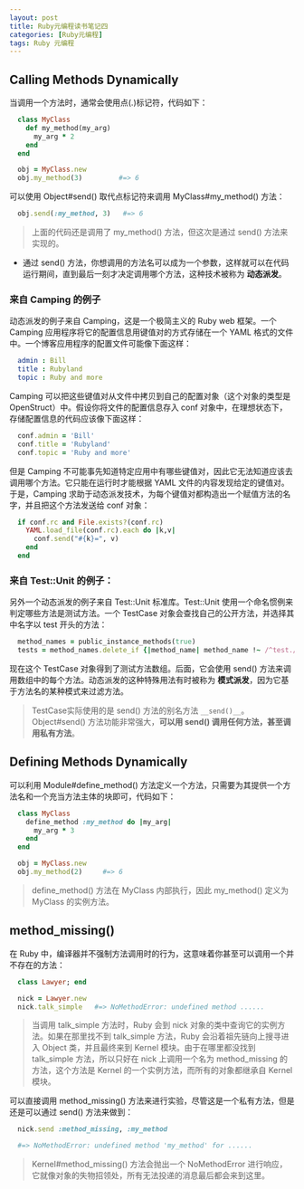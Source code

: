 ```yaml
---
layout: post
title: Ruby元编程读书笔记四
categories: [Ruby元编程]
tags: Ruby 元编程
---
```


## Calling Methods Dynamically

当调用一个方法时，通常会使用点(.)标记符，代码如下：
```ruby
  class MyClass
    def my_method(my_arg)
      my_arg * 2
    end
  end

  obj = MyClass.new
  obj.my_method(3)         #=> 6
```
可以使用 Object#send() 取代点标记符来调用 MyClass#my_method() 方法：
```ruby
  obj.send(:my_method, 3)   #=> 6
```
>上面的代码还是调用了 my_method() 方法，但这次是通过 send() 方法来实现的。

* 通过 send() 方法，你想调用的方法名可以成为一个参数，这样就可以在代码运行期间，直到最后一刻才决定调用哪个方法，这种技术被称为 **动态派发**。

### 来自 Camping 的例子

动态派发的例子来自 Camping，这是一个极简主义的 Ruby web 框架。一个 Camping 应用程序将它的配置信息用键值对的方式存储在一个 YAML 格式的文件中。一个博客应用程序的配置文件可能像下面这样：
```yaml
  admin : Bill
  title : Rubyland
  topic : Ruby and more
```
Camping 可以把这些键值对从文件中拷贝到自己的配置对象（这个对象的类型是 OpenStruct）中。假设你将文件的配置信息存入 conf 对象中，在理想状态下，存储配置信息的代码应该像下面这样：
```ruby
  conf.admin = 'Bill'
  conf.title = 'Rubyland'
  conf.topic = 'Ruby and more'
```
但是 Camping 不可能事先知道特定应用中有哪些键值对，因此它无法知道应该去调用哪个方法。它只能在运行时才能根据 YAML 文件的内容发现给定的键值对。于是，Camping 求助于动态派发技术，为每个键值对都构造出一个赋值方法的名字，并且把这个方法发送给 conf 对象：
```ruby
  if conf.rc and File.exists?(conf.rc)
    YAML.load_file(conf.rc).each do |k,v|
      conf.send("#{k}=", v)
    end
  end
```

### 来自 Test::Unit 的例子：

另外一个动态派发的例子来自 Test::Unit 标准库。Test::Unit 使用一个命名惯例来判定哪些方法是测试方法。一个 TestCase 对象会查找自己的公开方法，并选择其中名字以 test 开头的方法：
```ruby
  method_names = public_instance_methods(true)
  tests = method_names.delete_if {|method_name| method_name !~ /^test./}
```
现在这个 TestCase 对象得到了测试方法数组。后面，它会使用 send() 方法来调用数组中的每个方法。动态派发的这种特殊用法有时被称为 **模式派发**，因为它基于方法名的某种模式来过滤方法。
>TestCase实际使用的是 send() 方法的别名方法 `__send()__`。Object#send() 方法功能非常强大，**可以用 send() 调用任何方法，甚至调用私有方法**。

## Defining Methods Dynamically

可以利用 Module#define_method() 方法定义一个方法，只需要为其提供一个方法名和一个充当方法主体的块即可，代码如下：
```ruby
  class MyClass
    define_method :my_method do |my_arg|
      my_arg * 3
    end
  end

  obj = MyClass.new
  obj.my_method(2)     #=> 6
```
>define_method() 方法在 MyClass 内部执行，因此 my_method() 定义为 MyClass 的实例方法。

## method_missing()

在 Ruby 中，编译器并不强制方法调用时的行为，这意味着你甚至可以调用一个并不存在的方法：
```ruby
  class Lawyer; end

  nick = Lawyer.new
  nick.talk_simple   #=> NoMethodError: undefined method ......
```
>当调用 talk_simple 方法时，Ruby 会到 nick 对象的类中查询它的实例方法。如果在那里找不到 talk_simple 方法，Ruby 会沿着祖先链向上搜寻进入 Object 类，并且最终来到 Kernel 模块。由于在哪里都没找到 talk_simple 方法，所以只好在 nick 上调用一个名为 method_missing 的方法，这个方法是 Kernel 的一个实例方法，而所有的对象都继承自 Kernel 模块。

可以直接调用 method_missing() 方法来进行实验，尽管这是一个私有方法，但是还是可以通过 send() 方法来做到：
```ruby
  nick.send :method_missing, :my_method

  #=> NoMethodError: undefined method 'my_method' for ......
```
>Kernel#method_missing() 方法会抛出一个 NoMethodError 进行响应，它就像对象的失物招领处，所有无法投递的消息最后都会来到这里。
